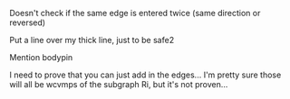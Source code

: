 Doesn't check if the same edge is entered twice (same direction or reversed)


Put a line over my thick line, just to be safe2


Mention bodypin

I need to prove that you can just add in the edges... I'm pretty sure those will all be wcvmps of the subgraph Ri, but it's not proven...
